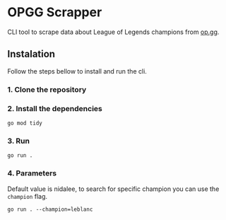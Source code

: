 # OPGG Scrapper

CLI tool to scrape data about League of Legends champions from [op.gg](https://www.op.gg/).

## Instalation

Follow the steps bellow to install and run the cli.

### 1. Clone the repository

### 2. Install the dependencies

```
go mod tidy
```

### 3. Run

```
go run .
```

### 4. Parameters

Default value is nidalee, to search for specific champion you can use the `champion` flag.

```
go run . --champion=leblanc
```

